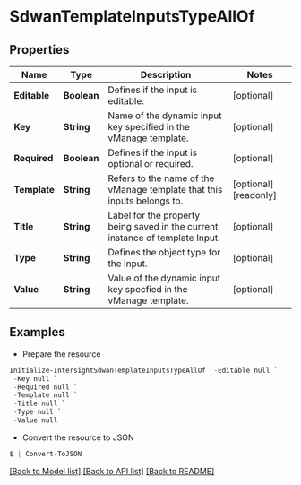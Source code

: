 # SdwanTemplateInputsTypeAllOf
## Properties

Name | Type | Description | Notes
------------ | ------------- | ------------- | -------------
**Editable** | **Boolean** | Defines if the input is editable. | [optional] 
**Key** | **String** | Name of the dynamic input key specified in the vManage template. | [optional] 
**Required** | **Boolean** | Defines if the input is optional or required. | [optional] 
**Template** | **String** | Refers to the name of the vManage template that this inputs belongs to. | [optional] [readonly] 
**Title** | **String** | Label for the property being saved in the current instance of template Input. | [optional] 
**Type** | **String** | Defines the object type for the input. | [optional] 
**Value** | **String** | Value of the dynamic input key specfied in the vManage template. | [optional] 

## Examples

- Prepare the resource
```powershell
Initialize-IntersightSdwanTemplateInputsTypeAllOf  -Editable null `
 -Key null `
 -Required null `
 -Template null `
 -Title null `
 -Type null `
 -Value null
```

- Convert the resource to JSON
```powershell
$ | Convert-ToJSON
```

[[Back to Model list]](../README.md#documentation-for-models) [[Back to API list]](../README.md#documentation-for-api-endpoints) [[Back to README]](../README.md)

